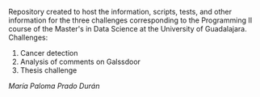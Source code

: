 Repository created to host the information, scripts, tests, and other information for the three challenges corresponding to the Programming II course of the Master's in Data Science at the University of Guadalajara.
Challenges:
1. Cancer detection
2. Analysis of comments on Galssdoor
3. Thesis challenge

_María Paloma Prado Durán_

